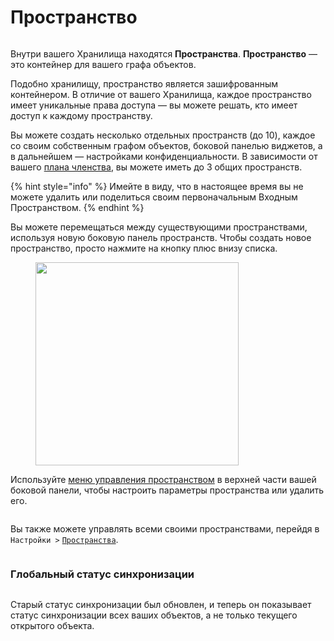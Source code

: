 # Пространство

<figure><img src="../../.gitbook/assets/Anytype Primitives - Frame 2-2.jpg" alt=""><figcaption></figcaption></figure>

Внутри вашего Хранилища находятся **Пространства**. **Пространство** — это контейнер для вашего графа объектов.

Подобно хранилищу, пространство является зашифрованным контейнером. В отличие от вашего Хранилища, каждое пространство имеет уникальные права доступа — вы можете решать, кто имеет доступ к каждому пространству.

Вы можете создать несколько отдельных пространств (до 10), каждое со своим собственным графом объектов, боковой панелью виджетов, а в дальнейшем — настройками конфиденциальности. В зависимости от вашего [плана членства](../../memberships/monetization/), вы можете иметь до 3 общих пространств.

{% hint style="info" %}
Имейте в виду, что в настоящее время вы не можете удалить или поделиться своим первоначальным Входным Пространством.
{% endhint %}

Вы можете перемещаться между существующими пространствами, используя новую боковую панель пространств. Чтобы создать новое пространство, просто нажмите на кнопку плюс внизу списка.

<figure><img src="../../.gitbook/assets/image (79).png" alt="" width="325"><figcaption></figcaption></figure>

Используйте [меню управления пространством](space-settings.md) в верхней части вашей боковой панели, чтобы настроить параметры пространства или удалить его.

<figure><img src="../../.gitbook/assets/image (1) (1) (1) (1).png" alt=""><figcaption></figcaption></figure>

Вы также можете управлять всеми своими пространствами, перейдя в `Настройки >` [`Пространства`](space-settings.md).

<figure><img src="../../.gitbook/assets/image (2) (1) (1) (1).png" alt=""><figcaption></figcaption></figure>

### Глобальный статус синхронизации

<figure><img src="../../.gitbook/assets/05487530c59ed5ec446fe384c44a158c00b2722a.png" alt=""><figcaption></figcaption></figure>

Старый статус синхронизации был обновлен, и теперь он показывает статус синхронизации всех ваших объектов, а не только текущего открытого объекта.
